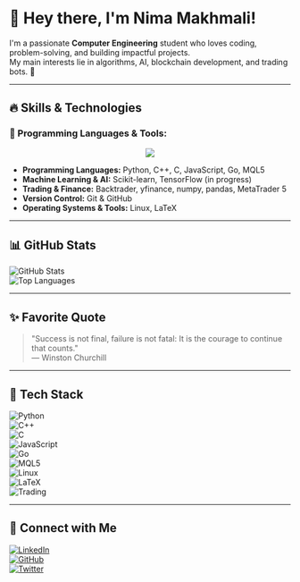 # 👋 Hey there, I'm Nima Makhmali!

I'm a passionate **Computer Engineering** student who loves coding, problem-solving, and building impactful projects.  
My main interests lie in algorithms, AI, blockchain development, and trading bots. 🚀

---

## 🔥 Skills & Technologies

### 🚀 Programming Languages & Tools:
<p align="center">
  <img src="https://skillicons.dev/icons?i=python,cpp,c,js,mql5,go,git,github,latex,linux" />
</p>

- **Programming Languages:** Python, C++, C, JavaScript, Go, MQL5  
- **Machine Learning & AI:** Scikit-learn, TensorFlow (in progress)  
- **Trading & Finance:** Backtrader, yfinance, numpy, pandas, MetaTrader 5  
- **Version Control:** Git & GitHub  
- **Operating Systems & Tools:** Linux, LaTeX  

---

## 📊 GitHub Stats

![GitHub Stats](https://github-readme-stats.vercel.app/api?username=NimaMakhmali&show_icons=true&theme=radical)  
![Top Languages](https://github-readme-stats.vercel.app/api/top-langs/?username=NimaMakhmali&layout=compact&theme=radical)

---

## ✨ Favorite Quote

> "Success is not final, failure is not fatal: It is the courage to continue that counts."  
> — Winston Churchill

---

## 🚀 Tech Stack

![Python](https://img.shields.io/badge/Python-3776AB?style=for-the-badge&logo=python&logoColor=white)  
![C++](https://img.shields.io/badge/C%2B%2B-00599C?style=for-the-badge&logo=c%2B%2B&logoColor=white)  
![C](https://img.shields.io/badge/C-00599C?style=for-the-badge&logo=c&logoColor=white)  
![JavaScript](https://img.shields.io/badge/JavaScript-F7DF1E?style=for-the-badge&logo=javascript&logoColor=black)  
![Go](https://img.shields.io/badge/Go-00ADD8?style=for-the-badge&logo=go&logoColor=white)  
![MQL5](https://img.shields.io/badge/MQL5-FF9900?style=for-the-badge)  
![Linux](https://img.shields.io/badge/Linux-FCC624?style=for-the-badge&logo=linux&logoColor=black)  
![LaTeX](https://img.shields.io/badge/LaTeX-008080?style=for-the-badge&logo=latex&logoColor=white)  
![Trading](https://img.shields.io/badge/Trading-F5A623?style=for-the-badge&logo=bitcoin&logoColor=white)  

---

## 🔗 Connect with Me

[![LinkedIn](https://img.shields.io/badge/-LinkedIn-blue?style=flat-square&logo=linkedin)](https://www.linkedin.com/in/NimaMakhmali)  
[![GitHub](https://img.shields.io/badge/-GitHub-black?style=flat-square&logo=github)](https://github.com/NimaMakhmali)  
[![Twitter](https://img.shields.io/badge/-Twitter-blue?style=flat-square&logo=twitter)](https://twitter.com/NimaMakhmali)  
